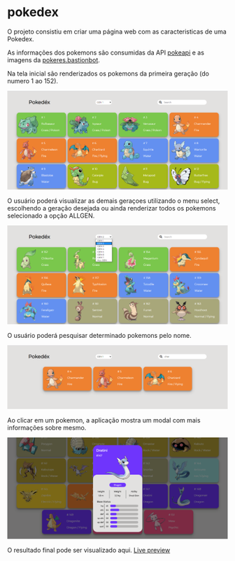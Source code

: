 # pokedex

O projeto consistiu em criar uma página web com as caracteristicas de uma Pokedex.

As informações dos pokemons são consumidas da API [pokeapi](https://pokeapi.co/) e as imagens da [pokeres.bastionbot](https://pokeres.bastionbot.org/images/pokemon/1.png).
  
Na tela inicial são renderizados os pokemons da primeira geração (do numero 1 ao 152).

![Tela inicial](https://github.com/paulobr4z/pokedex/blob/master/img/ps001.png)

O usuário poderá visualizar as demais geraçoes utilizando o menu select, escolhendo a geração desejada ou ainda renderizar todos os pokemons selecionado a opção ALLGEN.

![Selecionado Geração](https://github.com/paulobr4z/pokedex/blob/master/img/ps002.png)

O usuário poderá pesquisar determinado pokemons pelo nome.

![Pesquisar](https://github.com/paulobr4z/pokedex/blob/master/img/ps004.png)

Ao clicar em um pokemon, a aplicação mostra um modal com mais informações sobre mesmo.

![Mais detalhes](https://github.com/paulobr4z/pokedex/blob/master/img/ps003.png)

O resultado final pode ser visualizado aqui. [Live preview](https://paulobr4z.github.io/pokedex/)




